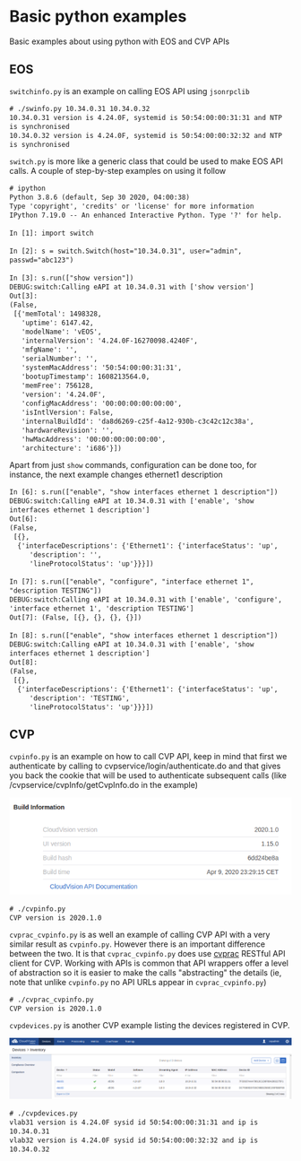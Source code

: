 # Basic python examples
Basic examples about using python with EOS and CVP APIs

## EOS

`switchinfo.py` is an example on calling EOS API using `jsonrpclib`

```
# ./swinfo.py 10.34.0.31 10.34.0.32
10.34.0.31 version is 4.24.0F, systemid is 50:54:00:00:31:31 and NTP is synchronised
10.34.0.32 version is 4.24.0F, systemid is 50:54:00:00:32:32 and NTP is synchronised
```

`switch.py` is more like a generic class that could be used to make EOS API calls. A couple of step-by-step examples on using it follow

```
# ipython                          
Python 3.8.6 (default, Sep 30 2020, 04:00:38) 
Type 'copyright', 'credits' or 'license' for more information
IPython 7.19.0 -- An enhanced Interactive Python. Type '?' for help.

In [1]: import switch

In [2]: s = switch.Switch(host="10.34.0.31", user="admin", passwd="abc123")

In [3]: s.run(["show version"])
DEBUG:switch:Calling eAPI at 10.34.0.31 with ['show version']
Out[3]: 
(False,
 [{'memTotal': 1498328,
   'uptime': 6147.42,
   'modelName': 'vEOS',
   'internalVersion': '4.24.0F-16270098.4240F',
   'mfgName': '',
   'serialNumber': '',
   'systemMacAddress': '50:54:00:00:31:31',
   'bootupTimestamp': 1608213564.0,
   'memFree': 756128,
   'version': '4.24.0F',
   'configMacAddress': '00:00:00:00:00:00',
   'isIntlVersion': False,
   'internalBuildId': 'da8d6269-c25f-4a12-930b-c3c42c12c38a',
   'hardwareRevision': '',
   'hwMacAddress': '00:00:00:00:00:00',
   'architecture': 'i686'}])
```

Apart from just `show` commands, configuration can be done too, for instance, the next example changes ethernet1 description

```
In [6]: s.run(["enable", "show interfaces ethernet 1 description"])
DEBUG:switch:Calling eAPI at 10.34.0.31 with ['enable', 'show interfaces ethernet 1 description']
Out[6]: 
(False,
 [{},
  {'interfaceDescriptions': {'Ethernet1': {'interfaceStatus': 'up',
     'description': '',
     'lineProtocolStatus': 'up'}}}])

In [7]: s.run(["enable", "configure", "interface ethernet 1", "description TESTING"])
DEBUG:switch:Calling eAPI at 10.34.0.31 with ['enable', 'configure', 'interface ethernet 1', 'description TESTING']
Out[7]: (False, [{}, {}, {}, {}])

In [8]: s.run(["enable", "show interfaces ethernet 1 description"])
DEBUG:switch:Calling eAPI at 10.34.0.31 with ['enable', 'show interfaces ethernet 1 description']
Out[8]: 
(False,
 [{},
  {'interfaceDescriptions': {'Ethernet1': {'interfaceStatus': 'up',
     'description': 'TESTING',
     'lineProtocolStatus': 'up'}}}])
```

## CVP

`cvpinfo.py` is an example on how to call CVP API, keep in mind that first we authenticate by calling to cvpservice/login/authenticate.do and that gives you back the cookie that will be used to authenticate subsequent calls (like /cvpservice/cvpInfo/getCvpInfo.do in the example)

![cvpinfo](https://github.com/aristaiberia/automation101/blob/main/day2_api/example4_python/images/CVPINFO.png)

```
# ./cvpinfo.py
CVP version is 2020.1.0
```

`cvprac_cvpinfo.py` is as well an example of calling CVP API with a very similar result as `cvpinfo.py`. However there is an important difference between the two. It is that `cvprac_cvpinfo.py` does use [cvprac](https://github.com/aristanetworks/cvprac) RESTful API client for CVP. Working with APIs is common that API wrappers offer a level of abstraction so it is easier to make the calls "abstracting" the details (ie, note that unlike `cvpinfo.py` no API URLs appear in `cvprac_cvpinfo.py`)

```
# ./cvprac_cvpinfo.py 
CVP version is 2020.1.0
```

`cvpdevices.py` is another CVP example listing the devices registered in CVP.

![cvpdevices](https://github.com/aristaiberia/automation101/blob/main/day2_api/example4_python/images/CVPDEVICES.png)

```
# ./cvpdevices.py 
vlab31 version is 4.24.0F sysid id 50:54:00:00:31:31 and ip is 10.34.0.31
vlab32 version is 4.24.0F sysid id 50:54:00:00:32:32 and ip is 10.34.0.32
```

